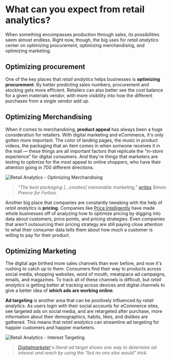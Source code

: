 # What can you expect from retail analytics?

When something encompasses production through sales, its possibilities seem almost endless. Right now, though, the big uses for *retail analytics* center on optimizing procurement, optimizing merchandising, and optimizing marketing.

## Optimizing procurement

One of the key places that *retail analytics* helps businesses is **optimizing procurement**. By better predicting sales numbers, procurement and stocking gets more efficient. Retailers can also better see the cost balance for a given materials vendor, with more visibility into how the different purchases from a single vendor add up. 

## Optimizing Merchandising

When it comes to merchandising, **product appeal** has always been a huge consideration for retailers. With digital marketing and eCommerce, it's only gotten more important. The color of landing pages, the music in product videos, the packaging that an item comes in when someone receives it in the mail — these things are all important factors that replicate the “in-store experience” for digital consumers. And they're things that marketers are testing to optimize for the most appeal to online shoppers, who have their attention going in 700 different directions.

![Retail Analytics - Optimizing Merchandising](https://cdn.auth0.com/blog/past-present-future/optimizing-merchandising.jpg)

> _"The best packaging [...creates] memorable marketing," [writes](https://www.forbes.com/sites/onmarketing/2014/07/23/the-five-things-product-packaging-must-do/#7cfd6433ac4f) Simon Preece for Forbes._

Another big place that companies are constantly tweaking with the help of *retail analytics* is **pricing**. Companies like [Price Intelligently](http://www.priceintelligently.com/) have made whole businesses off of analyzing how to optimize pricing by digging into data about customers, price points, and pricing strategies. Even companies that aren't outsourcing their pricing strategy are still paying close attention to what their consumer data tells them about how much a customer is willing to pay for their product.

## Optimizing Marketing

The digital age birthed more sales channels than ever before, and now it's rushing to catch up to them. Consumers find their way to products across social media, shopping websites, word of mouth, meatspace ad campaigns, emails, and magazines. To track all of these channels is difficult, but *retail analytics* is getting better at tracking across devices and digital channels to give a better idea of **which ads are working online**. 

**Ad targeting** is another area that can be positively influenced by *retail analytics*. As users login with their social accounts for eCommerce sites, see targeted ads on social media, and are retargeted after purchase, more information about their demographics, habits, likes, and dislikes are gathered. This means that *retail analytics* can streamline ad targeting for happier customers and happier marketers. 

![Retail Analytics - Interest Targeting](https://cdn.auth0.com/blog/past-present-future/but-no-one-else-would-trick.jpg)

> _[Digitalmarketer](http://www.digitalmarketer.com/facebook-advertising-targeting-options-social/)'s literal ad target shows one way to determine ad interest and reach by using the “but no one else would” trick._
